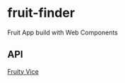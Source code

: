 # fruit-finder
Fruit App build with Web Components

## API
[Fruity Vice](https://www.fruityvice.com/)